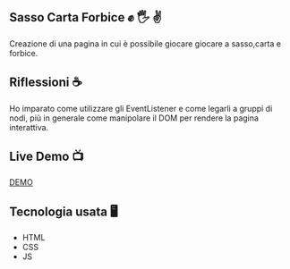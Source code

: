 ## Sasso Carta Forbice :fist:  :raised_hand_with_fingers_splayed:  :v:
Creazione di una pagina in cui è possibile giocare giocare a sasso,carta e forbice.

## Riflessioni :coffee:
Ho imparato come utilizzare gli EventListener e come legarli a gruppi di nodi, più in generale come manipolare il DOM
per rendere la pagina interattiva.

## Live Demo :tv:
[DEMO](https://rexerses.github.io/Rock-Paper-Scissors/)

## Tecnologia usata :desktop_computer:
- HTML
- CSS
- JS
